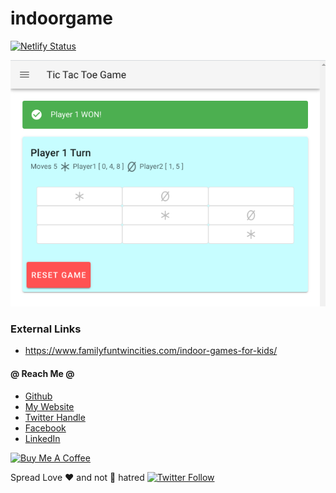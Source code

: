 # indoorgame

[![Netlify Status](https://api.netlify.com/api/v1/badges/5def22c7-a167-4745-8c5c-a0c1f5423124/deploy-status)](https://app.netlify.com/sites/peaceful-minsky-f655a4/deploys)

![demo](demo.png)

### External Links

* https://www.familyfuntwincities.com/indoor-games-for-kids/


#### @ Reach Me @

* [Github](https://github.com/avimehenwal/)
* [My Website](https://avimehenwal.in)
* [Twitter Handle](https://twitter.com/avimehenwal)
* [Facebook](https://www.facebook.com/avimehanwal)
* [LinkedIn](https://in.linkedin.com/in/avimehenwal)

<a href="https://www.buymeacoffee.com/F1j07cV" target="_blank"><img src="https://cdn.buymeacoffee.com/buttons/default-orange.png" alt="Buy Me A Coffee" style="height: 51px !important;width: 217px !important;" ></a>

 Spread Love :hearts: and not :no_entry_sign: hatred   [![Twitter Follow](https://img.shields.io/twitter/follow/avimehenwal.svg?style=social)](https://twitter.com/avimehenwal)